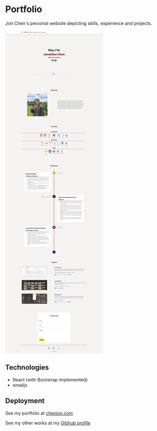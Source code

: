 # Portfolio
Jon Chen's personal website depicting skills, experience and projects.

![screenshot](./public/screencapture.png)

## Technologies
- React (with Bootstrap implemented)
- emailjs

## Deployment
See my portfolio at [chenjon.com](https://www.chenjon.com)

See my other works at my [Gibhub profile](https://www.github.com/jchen2190)
